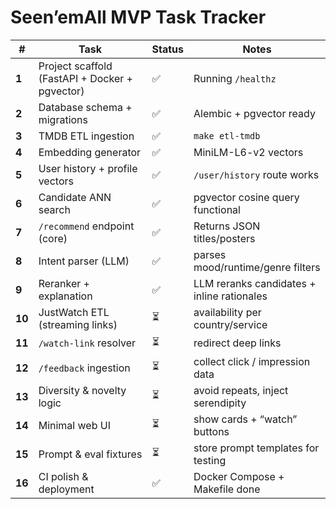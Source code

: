 # Seen’emAll MVP Task Tracker

| # | Task | Status | Notes |
|---|------|---------|-------|
| **1** | Project scaffold (FastAPI + Docker + pgvector) | ✅ | Running `/healthz` |
| **2** | Database schema + migrations | ✅ | Alembic + pgvector ready |
| **3** | TMDB ETL ingestion | ✅ | `make etl-tmdb` |
| **4** | Embedding generator | ✅ | MiniLM-L6-v2 vectors |
| **5** | User history + profile vectors | ✅ | `/user/history` route works |
| **6** | Candidate ANN search | ✅ | pgvector cosine query functional |
| **7** | `/recommend` endpoint (core) | ✅ | Returns JSON titles/posters |
| **8** | Intent parser (LLM) | ✅ | parses mood/runtime/genre filters |
| **9** | Reranker + explanation | ✅ | LLM reranks candidates + inline rationales |
| **10** | JustWatch ETL (streaming links) | ⏳ | availability per country/service |
| **11** | `/watch-link` resolver | ⏳ | redirect deep links |
| **12** | `/feedback` ingestion | ⏳ | collect click / impression data |
| **13** | Diversity & novelty logic | ⏳ | avoid repeats, inject serendipity |
| **14** | Minimal web UI | ⏳ | show cards + “watch” buttons |
| **15** | Prompt & eval fixtures | ⏳ | store prompt templates for testing |
| **16** | CI polish & deployment | ✅ | Docker Compose + Makefile done |
